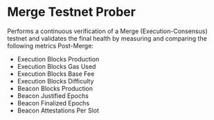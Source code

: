 # Merge Testnet Prober

Performs a continuous verification of a Merge (Execution-Consensus) testnet and validates the final health by measuring and comparing the following metrics Post-Merge:
- Execution Blocks Production
- Execution Blocks Gas Used
- Execution Blocks Base Fee
- Execution Blocks Difficulty
- Beacon Blocks Production
- Beacon Justified Epochs
- Beacon Finalized Epochs
- Beacon Attestations Per Slot